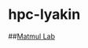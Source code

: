 # hpc-lyakin
##[Matmul Lab](https://github.com/macsonproger/hpc-lyakin/blob/main/matmul/matmull.md)
